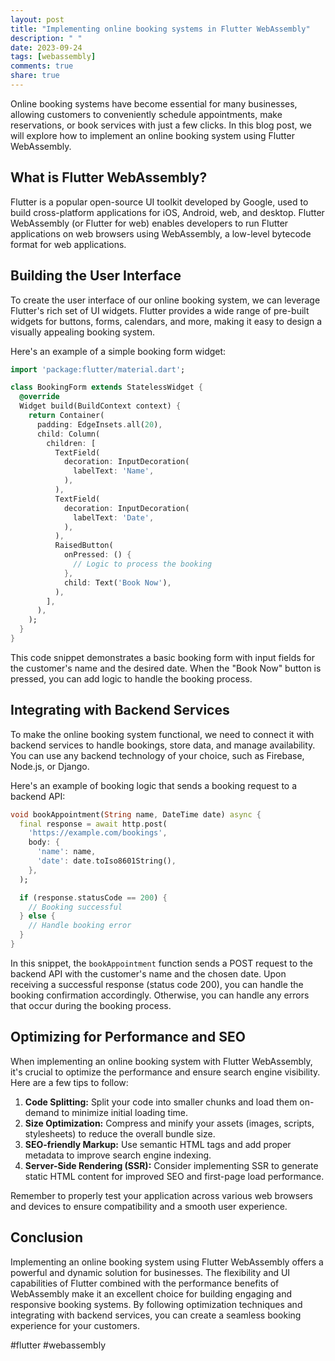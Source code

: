 ```yaml
---
layout: post
title: "Implementing online booking systems in Flutter WebAssembly"
description: " "
date: 2023-09-24
tags: [webassembly]
comments: true
share: true
---
```


Online booking systems have become essential for many businesses, allowing customers to conveniently schedule appointments, make reservations, or book services with just a few clicks. In this blog post, we will explore how to implement an online booking system using Flutter WebAssembly. 

## What is Flutter WebAssembly?

Flutter is a popular open-source UI toolkit developed by Google, used to build cross-platform applications for iOS, Android, web, and desktop. Flutter WebAssembly (or Flutter for web) enables developers to run Flutter applications on web browsers using WebAssembly, a low-level bytecode format for web applications.

## Building the User Interface

To create the user interface of our online booking system, we can leverage Flutter's rich set of UI widgets. Flutter provides a wide range of pre-built widgets for buttons, forms, calendars, and more, making it easy to design a visually appealing booking system.

Here's an example of a simple booking form widget:

```dart
import 'package:flutter/material.dart';

class BookingForm extends StatelessWidget {
  @override
  Widget build(BuildContext context) {
    return Container(
      padding: EdgeInsets.all(20),
      child: Column(
        children: [
          TextField(
            decoration: InputDecoration(
              labelText: 'Name',
            ),
          ),
          TextField(
            decoration: InputDecoration(
              labelText: 'Date',
            ),
          ),
          RaisedButton(
            onPressed: () {
              // Logic to process the booking
            },
            child: Text('Book Now'),
          ),
        ],
      ),
    );
  }
}
```

This code snippet demonstrates a basic booking form with input fields for the customer's name and the desired date. When the "Book Now" button is pressed, you can add logic to handle the booking process.

## Integrating with Backend Services

To make the online booking system functional, we need to connect it with backend services to handle bookings, store data, and manage availability. You can use any backend technology of your choice, such as Firebase, Node.js, or Django.

Here's an example of booking logic that sends a booking request to a backend API:

```dart
void bookAppointment(String name, DateTime date) async {
  final response = await http.post(
    'https://example.com/bookings',
    body: {
      'name': name,
      'date': date.toIso8601String(),
    },
  );

  if (response.statusCode == 200) {
    // Booking successful
  } else {
    // Handle booking error
  }
}
```

In this snippet, the `bookAppointment` function sends a POST request to the backend API with the customer's name and the chosen date. Upon receiving a successful response (status code 200), you can handle the booking confirmation accordingly. Otherwise, you can handle any errors that occur during the booking process.

## Optimizing for Performance and SEO

When implementing an online booking system with Flutter WebAssembly, it's crucial to optimize the performance and ensure search engine visibility. Here are a few tips to follow:

1. **Code Splitting:** Split your code into smaller chunks and load them on-demand to minimize initial loading time.
2. **Size Optimization:** Compress and minify your assets (images, scripts, stylesheets) to reduce the overall bundle size.
3. **SEO-friendly Markup:** Use semantic HTML tags and add proper metadata to improve search engine indexing.
4. **Server-Side Rendering (SSR):** Consider implementing SSR to generate static HTML content for improved SEO and first-page load performance.

Remember to properly test your application across various web browsers and devices to ensure compatibility and a smooth user experience.

## Conclusion

Implementing an online booking system using Flutter WebAssembly offers a powerful and dynamic solution for businesses. The flexibility and UI capabilities of Flutter combined with the performance benefits of WebAssembly make it an excellent choice for building engaging and responsive booking systems. By following optimization techniques and integrating with backend services, you can create a seamless booking experience for your customers.

#flutter #webassembly